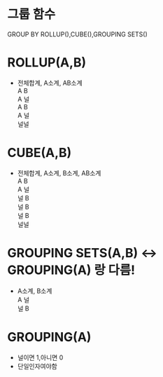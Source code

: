 # 그룹 함수
GROUP BY ROLLUP(),CUBE(),GROUPING SETS()    

# ROLLUP(A,B)
- 전체합계, A소계, AB소계   
  A B    
  A 널     
  A B    
  A 널        
  널널     
# CUBE(A,B)
- 전체합계, A소계, B소계, AB소계    
A B     
A 널     
널 B     
널 B   
널 B   
널널   
# GROUPING SETS(A,B) <-> GROUPING(A) 랑 다름!
- A소계, B소계     
A 널     
널 B

# GROUPING(A)
- 널이면 1,아니면 0
- 단일인자여야함
